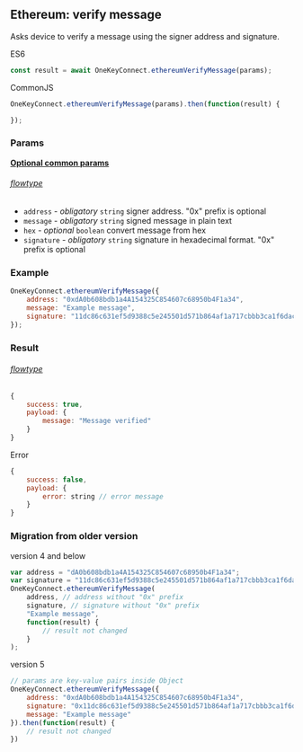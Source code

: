 ## Ethereum: verify message

Asks device to
verify a message using the signer address and signature.

ES6
```javascript
const result = await OneKeyConnect.ethereumVerifyMessage(params);
```

CommonJS
```javascript
OneKeyConnect.ethereumVerifyMessage(params).then(function(result) {

});
```

### Params 
[****Optional common params****](commonParams.md)
###### [flowtype](../../src/js/types/params.js#L74-L78)
* `address` - *obligatory* `string` signer address. "0x" prefix is optional
* `message` - *obligatory* `string` signed message in plain text
* `hex` - *optional* `boolean` convert message from hex
* `signature` - *obligatory* `string` signature in hexadecimal format. "0x" prefix is optional

### Example
```javascript
OneKeyConnect.ethereumVerifyMessage({
    address: "0xdA0b608bdb1a4A154325C854607c68950b4F1a34",
    message: "Example message",
    signature: "11dc86c631ef5d9388c5e245501d571b864af1a717cbbb3ca1f6dacbf330742957242aa52b36bbe7bb46dce6ff0ead0548cc5a5ce76d0aaed166fd40cb3fc6e51c",
});
```

### Result
###### [flowtype](../../src/js/types/response.js#L133-L136)
```javascript
{
    success: true,
    payload: {
        message: "Message verified"
    }
}
```
Error
```javascript
{
    success: false,
    payload: {
        error: string // error message
    }
}
```

### Migration from older version

version 4 and below
```javascript
var address = "dA0b608bdb1a4A154325C854607c68950b4F1a34"; 
var signature = "11dc86c631ef5d9388c5e245501d571b864af1a717cbbb3ca1f6dacbf330742957242aa52b36bbe7bb46dce6ff0ead0548cc5a5ce76d0aaed166fd40cb3fc6e51c"; 
OneKeyConnect.ethereumVerifyMessage(
    address, // address without "0x" prefix
    signature, // signature without "0x" prefix
    "Example message",
    function(result) {
        // result not changed
    }
);
```
version 5
```javascript
// params are key-value pairs inside Object
OneKeyConnect.ethereumVerifyMessage({ 
    address: "0xdA0b608bdb1a4A154325C854607c68950b4F1a34",
    signature: "0x11dc86c631ef5d9388c5e245501d571b864af1a717cbbb3ca1f6dacbf330742957242aa52b36bbe7bb46dce6ff0ead0548cc5a5ce76d0aaed166fd40cb3fc6e51c",
    message: "Example message"
}).then(function(result) {
    // result not changed
})
```
